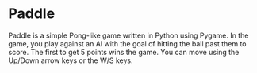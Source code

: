 # Paddle

Paddle is a simple Pong-like game written in Python using Pygame. In the game, you play against an AI with the goal of hitting the ball past them to score. The first to get 5 points wins the game. You can move using the Up/Down arrow keys or the W/S keys.
